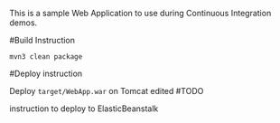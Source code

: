 This is a sample Web Application to use during Continuous Integration demos.

#Build Instruction

```
mvn3 clean package
```

#Deploy instruction

Deploy ```target/WebApp.war``` on Tomcat
edited 
#TODO
 
instruction to deploy to ElasticBeanstalk
